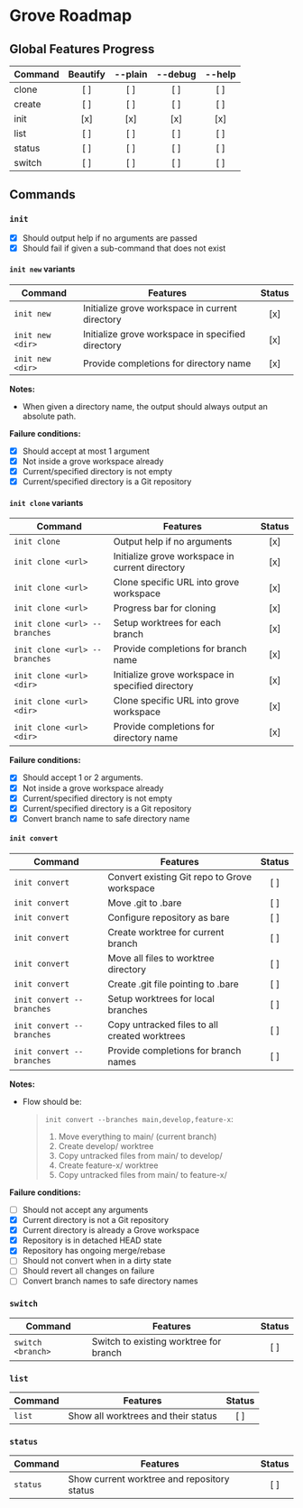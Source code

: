 # Grove Roadmap

## Global Features Progress

| Command | Beautify | --plain | --debug | --help |
| ------- | :------: | :-----: | :-----: | :----: |
| clone   |   [ ]    |   [ ]   |   [ ]   |  [ ]   |
| create  |   [ ]    |   [ ]   |   [ ]   |  [ ]   |
| init    |   [x]    |   [x]   |   [x]   |  [x]   |
| list    |   [ ]    |   [ ]   |   [ ]   |  [ ]   |
| status  |   [ ]    |   [ ]   |   [ ]   |  [ ]   |
| switch  |   [ ]    |   [ ]   |   [ ]   |  [ ]   |

## Commands

### `init`

- [x] Should output help if no arguments are passed
- [x] Should fail if given a sub-command that does not exist

#### `init new` variants

| Command          | Features                                          | Status |
| ---------------- | ------------------------------------------------- | :----: |
| `init new`       | Initialize grove workspace in current directory   |  [x]   |
| `init new <dir>` | Initialize grove workspace in specified directory |  [x]   |
| `init new <dir>` | Provide completions for directory name            |  [x]   |

**Notes:**

- When given a directory name, the output should always output an absolute path.

**Failure conditions:**

- [x] Should accept at most 1 argument
- [x] Not inside a grove workspace already
- [x] Current/specified directory is not empty
- [x] Current/specified directory is a Git repository

#### `init clone` variants

| Command                       | Features                                          | Status |
| ----------------------------- | ------------------------------------------------- | :----: |
| `init clone`                  | Output help if no arguments                       |  [x]   |
| `init clone <url>`            | Initialize grove workspace in current directory   |  [x]   |
| `init clone <url>`            | Clone specific URL into grove workspace           |  [x]   |
| `init clone <url>`            | Progress bar for cloning                          |  [x]   |
| `init clone <url> --branches` | Setup worktrees for each branch                   |  [x]   |
| `init clone <url> --branches` | Provide completions for branch name               |  [x]   |
| `init clone <url> <dir>`      | Initialize grove workspace in specified directory |  [x]   |
| `init clone <url> <dir>`      | Clone specific URL into grove workspace           |  [x]   |
| `init clone <url> <dir>`      | Provide completions for directory name            |  [x]   |

**Failure conditions:**

- [x] Should accept 1 or 2 arguments.
- [x] Not inside a grove workspace already
- [x] Current/specified directory is not empty
- [x] Current/specified directory is a Git repository
- [x] Convert branch name to safe directory name

#### `init convert`

| Command                   | Features                                      | Status |
| ------------------------- | --------------------------------------------- | :----: |
| `init convert`            | Convert existing Git repo to Grove workspace  |  [ ]   |
| `init convert`            | Move .git to .bare                            |  [ ]   |
| `init convert`            | Configure repository as bare                  |  [ ]   |
| `init convert`            | Create worktree for current branch            |  [ ]   |
| `init convert`            | Move all files to worktree directory          |  [ ]   |
| `init convert`            | Create .git file pointing to .bare            |  [ ]   |
| `init convert --branches` | Setup worktrees for local branches            |  [ ]   |
| `init convert --branches` | Copy untracked files to all created worktrees |  [ ]   |
| `init convert --branches` | Provide completions for branch names          |  [ ]   |

**Notes:**

- Flow should be:

    > `init convert --branches main,develop,feature-x`:
    >
    > 1. Move everything to main/ (current branch)
    > 2. Create develop/ worktree
    > 3. Copy untracked files from main/ to develop/
    > 4. Create feature-x/ worktree
    > 5. Copy untracked files from main/ to feature-x/

**Failure conditions:**

- [ ] Should not accept any arguments
- [x] Current directory is not a Git repository
- [x] Current directory is already a Grove workspace
- [x] Repository is in detached HEAD state
- [x] Repository has ongoing merge/rebase
- [ ] Should not convert when in a dirty state
- [ ] Should revert all changes on failure
- [ ] Convert branch names to safe directory names

### `switch`

| Command           | Features                               | Status |
| ----------------- | -------------------------------------- | :----: |
| `switch <branch>` | Switch to existing worktree for branch |  [ ]   |

### `list`

| Command | Features                            | Status |
| ------- | ----------------------------------- | :----: |
| `list`  | Show all worktrees and their status |  [ ]   |

### `status`

| Command  | Features                                    | Status |
| -------- | ------------------------------------------- | :----: |
| `status` | Show current worktree and repository status |  [ ]   |
